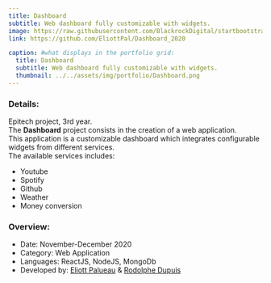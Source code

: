 ```yaml
---
title: Dashboard
subtitle: Web dashboard fully customizable with widgets.
image: https://raw.githubusercontent.com/BlackrockDigital/startbootstrap-agency/master/src/assets/img/portfolio/02-full.jpg
link: https://github.com/EliottPal/Dashboard_2020

caption: #what displays in the portfolio grid:
  title: Dashboard
  subtitle: Web dashboard fully customizable with widgets.
  thumbnail: ../../assets/img/portfolio/Dashboard.png
---
```

### Details: 
Epitech project, 3rd year.  
The **Dashboard** project consists in the creation of a web application.  
This application is a customizable dashboard which integrates configurable widgets from different services.  
The available services includes:
- Youtube
- Spotify
- Github
- Weather
- Money conversion

### Overview:
- Date: November-December 2020
- Category: Web Application
- Languages: ReactJS, NodeJS, MongoDb
- Developed by: [Eliott Palueau](https://github.com/EliottPal) & [Rodolphe Dupuis](https://github.com/rodolphedps)
